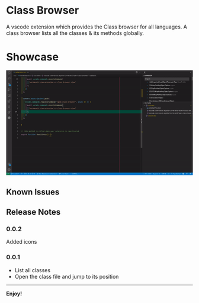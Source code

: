 # Class Browser

A vscode extension which provides the Class browser for all languages. 
A class browser lists all the classes & its methods globally.

# Showcase

![Alt Text](media/showcase.gif)

## Known Issues

## Release Notes
### 0.0.2
Added icons

### 0.0.1
- List all classes
- Open the class file and jump to its position
-----------------------------------------------------------------------------------------------------------
**Enjoy!**
